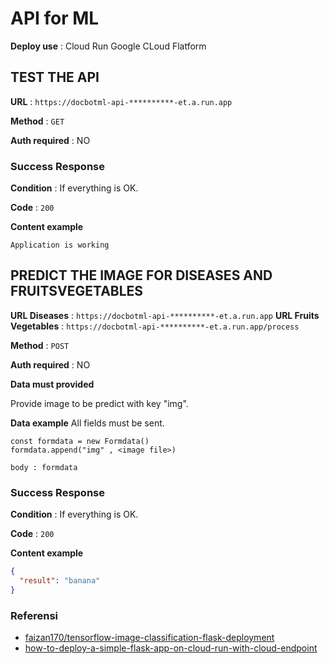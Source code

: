# API for ML

**Deploy use** : Cloud Run Google CLoud Flatform

## TEST THE API

**URL** : `https://docbotml-api-**********-et.a.run.app`

**Method** : `GET`

**Auth required** : NO

### Success Response

**Condition** : If everything is OK.

**Code** : `200`

**Content example**

```
Application is working

```

## PREDICT THE IMAGE FOR DISEASES AND FRUITSVEGETABLES

**URL Diseases** : `https://docbotml-api-**********-et.a.run.app`
**URL Fruits Vegetables** : `https://docbotml-api-**********-et.a.run.app/process`

**Method** : `POST`

**Auth required** : NO

**Data must provided**

Provide image to be predict with key "img".

**Data example**
All fields must be sent.

```
const formdata = new Formdata()
formdata.append("img" , <image file>)

body : formdata
```

### Success Response

**Condition** : If everything is OK.

**Code** : `200`

**Content example**

```json
{
  "result": "banana"
}
```

### Referensi

- [faizan170/tensorflow-image-classification-flask-deployment](https://github.com/faizan170/tensorflow-image-classification-flask-deployment "faizan170's Github profile")
- [how-to-deploy-a-simple-flask-app-on-cloud-run-with-cloud-endpoint](https://medium.com/fullstackai/how-to-deploy-a-simple-flask-app-on-cloud-run-with-cloud-endpoint-e10088170eb7 "simple-flask-app-on-cloud-run")

